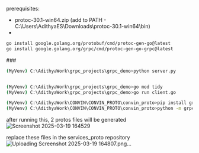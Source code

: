 prerequisites:
  - protoc-30.1-win64.zip (add to PATH - C:\Users\AdithyaES\Downloads\protoc-30.1-win64\bin)
  - 
``` bash
go install google.golang.org/protobuf/cmd/protoc-gen-go@latest
go install google.golang.org/grpc/cmd/protoc-gen-go-grpc@latest
```

#*#*#
``` bash
(MyVenv) C:\AdithyaWork\grpc_projects\grpc_demo>python server.py


(MyVenv) C:\AdithyaWork\grpc_projects\grpc_demo>go mod tidy
(MyVenv) C:\AdithyaWork\grpc_projects\grpc_demo>go run client.go
```





``` bash
(MyVenv) C:\AdithyaWork\CONVIN\CONVIN_PROTO\convin_proto>pip install grpcio grpcio-tools
(MyVenv) C:\AdithyaWork\CONVIN\CONVIN_PROTO\convin_proto>python -m grpc_tools.protoc -I . --python_out=convin/rule_engine/ --grpc_python_out=convin/rule_engine/ convin/rule_engine/v1/rule_engine_resources.proto
```
after running this, 2 protos files will be generated ![Screenshot 2025-03-19 164529](https://github.com/user-attachments/assets/0a7d40e1-d0e4-45e3-a42a-83b07f98d578)

replace these files in the services_proto repository ![Uploading Screenshot 2025-03-19 164807.png…]()


